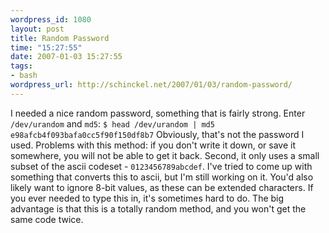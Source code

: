 ```yaml
--- 
wordpress_id: 1080
layout: post
title: Random Password
time: "15:27:55"
date: 2007-01-03 15:27:55
tags: 
- bash
wordpress_url: http://schinckel.net/2007/01/03/random-password/
---
```

I needed a nice random password, something that is fairly strong. Enter `/dev/urandom` and `md5`: `$ head /dev/urandom | md5` `e98afcb4f093bafa0cc5f90f150df8b7` Obviously, that's not the password I used. Problems with this method: if you don't write it down, or save it somewhere, you will not be able to get it back. Second, it only uses a small subset of the ascii codeset - `0123456789abcdef`. I've tried to come up with something that converts this to ascii, but I'm still working on it. You'd also likely want to ignore 8-bit values, as these can be extended characters. If you ever needed to type this in, it's sometimes hard to do. The big advantage is that this is a totally random method, and you won't get the same code twice. 
